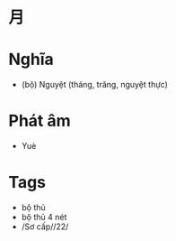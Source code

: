 # 月

# Nghĩa
* (bộ) Nguyệt (tháng, trăng, nguyệt thực)

# Phát âm
* Yuè

# Tags
* bộ thủ
*  bộ thủ 4 nét
*  /Sơ cấp//22/


